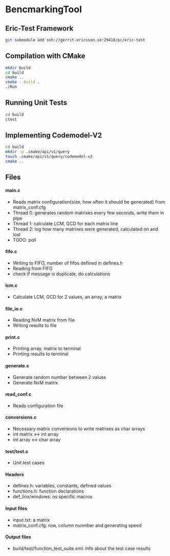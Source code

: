 # BencmarkingTool

## Eric-Test Framework
```bash
git submodule add ssh://gerrit.ericsson.se:29418/pc/eric-test
```

## Compilation with CMake

```bash
mkdir build
cd build
cmake ..
cmake --build .
./Run
```

## Running Unit Tests
```bash
cd build
ctest
```

## Implementing Codemodel-V2
```bash
cd build
mkdir -p .cmake/api/v1/query
touch .cmake/api/v1/query/codemodel-v2
cmake ..
```

## Files
#### main.c 
- Reads matrix configuration(size, how often it should be generated) from matrix_conf.cfg
- Thread 0: generates random matrixes every few seconds, write them in pipe
- Thread 1: calculate LCM, GCD for each matrix line
- Thread 2: log how many matrixes were generated, calculated on and lost
- TODO: poll

#### fifo.c
- Writing to FIFO, number of fifos defined in defines.h
- Reading from FIFO
- check if message is duplicate, do calculations

#### lcm.c 
- Calculate LCM, GCD for 2 values, an array, a matrix

#### file_io.c 
- Reading NxM matrix from file
- Writing results to file

#### print.c 
- Printing array, matrix to terminal
- Printing results to terminal

#### generate.c
- Generate random number between 2 values
- Generate NxM matrix

#### read_conf.c
- Reads configuration file

#### conversions.c
- Necessary matrix conversions to write matrixes as char arrays
- int matrix <-> int array
- int array <-> char array

#### test/test.c
- Unit test cases

#### Headers
- defines.h: variables, constants, defined values
- functions.h: function declarations
- def_linx/windows: os specific macros

#### Input files
- input.txt: a matrix
- matrix_conf.cfg: row, column nunmber and generating speed

#### Output files
- build/test/function_test_suite.xml: Info about the test case results
